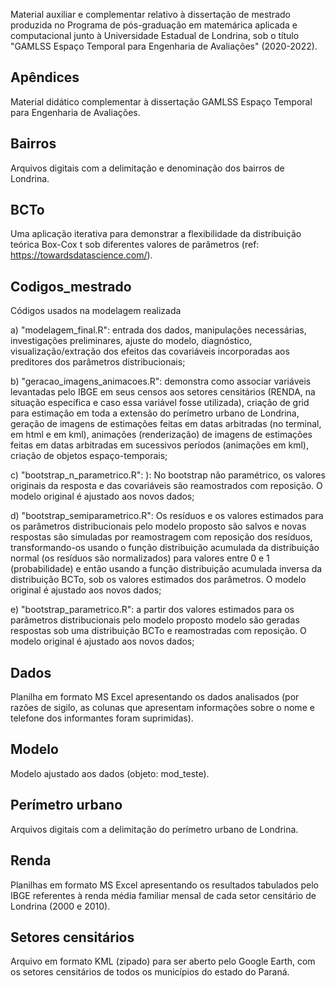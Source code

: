 Material auxiliar e complementar relativo à dissertação de mestrado produzida no Programa de pós-graduação em matemárica aplicada e computacional junto à Universidade Estadual de Londrina, sob o título "GAMLSS Espaço Temporal para Engenharia de Avaliações" (2020-2022). 


## Apêndices

Material didático complementar à dissertação GAMLSS Espaço Temporal para Engenharia de Avaliações.

## Bairros

Arquivos digitais com a delimitação e denominação dos bairros de Londrina.


## BCTo

Uma aplicação iterativa para demonstrar a flexibilidade da distribuição teórica Box-Cox t sob diferentes valores de parâmetros (ref: https://towardsdatascience.com/).


## Codigos_mestrado
Códigos usados na modelagem realizada 

a) "modelagem_final.R": entrada dos dados, manipulações necessárias, investigações preliminares, ajuste do modelo, diagnóstico, visualização/extração dos efeitos das covariáveis incorporadas aos preditores dos parâmetros distribucionais; 

b) "geracao_imagens_animacoes.R": demonstra como associar variáveis levantadas pelo IBGE em seus censos aos setores censitários (RENDA, na situação específica e caso essa variável fosse utilizada), criação de grid para estimação em toda a extensão do perímetro urbano de Londrina, geração de imagens de estimações feitas em datas arbitradas (no terminal, em html e em kml), animações (renderização) de imagens de estimações  feitas em datas arbitradas em sucessivos períodos (animações em kml), criação de objetos espaço-temporais;

c) "bootstrap_n_parametrico.R": ): No bootstrap não paramétrico, os valores originais da resposta e das covariáveis são reamostrados com reposição. O modelo original
é ajustado aos novos dados;

d) "bootstrap_semiparametrico.R": Os resíduos e os valores estimados para os parâmetros distribucionais pelo modelo proposto são salvos e novas respostas são simuladas por reamostragem com reposição dos resíduos, transformando-os usando o função distribuição acumulada da distribuição normal (os resíduos são normalizados) para valores entre 0 e 1 (probabilidade) e então usando a função distribuição acumulada inversa da distribuição BCTo, sob os valores estimados dos parâmetros. O modelo original é ajustado aos novos dados;

e) "bootstrap_parametrico.R": a partir dos valores estimados para os parâmetros distribucionais pelo modelo proposto modelo são geradas respostas sob uma distribuição BCTo e reamostradas com reposição. O modelo original é ajustado aos novos dados; 


## Dados

Planilha em formato MS Excel apresentando os dados analisados (por razões de sigilo, as colunas que apresentam informações sobre o nome e telefone dos informantes foram suprimidas). 

## Modelo

Modelo ajustado aos dados (objeto: mod_teste).

## Perímetro urbano

Arquivos digitais com a delimitação do perímetro urbano de Londrina.


## Renda

Planilhas em formato MS Excel apresentando os resultados tabulados pelo IBGE referentes à renda média familiar mensal de cada setor censitário de Londrina (2000 e 2010).


## Setores censitários

Arquivo em formato KML (zipado) para ser aberto pelo Google Earth, com os setores censitários de todos os municípios do estado do Paraná.
